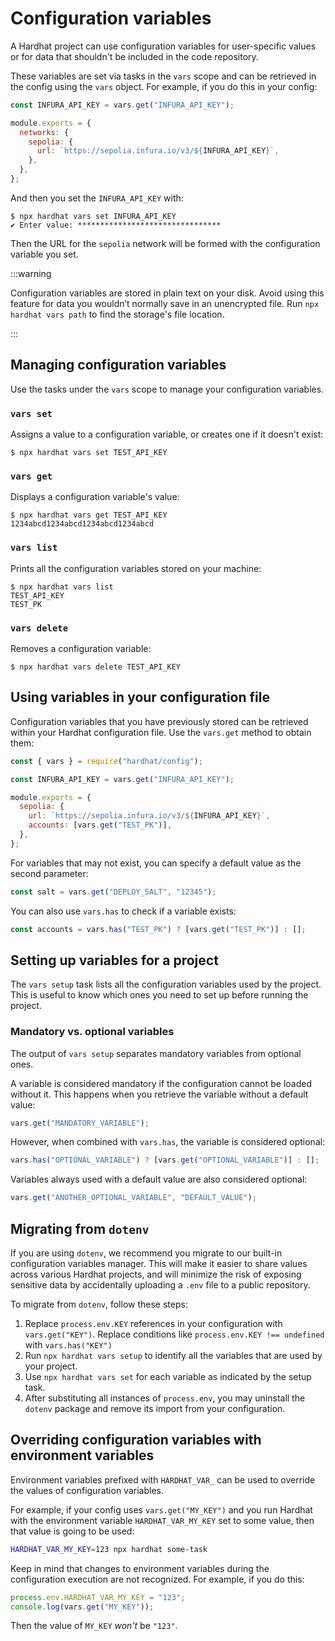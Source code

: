 # Configuration variables

A Hardhat project can use configuration variables for user-specific values or for data that shouldn't be included in the code repository.

These variables are set via tasks in the `vars` scope and can be retrieved in the config using the `vars` object. For example, if you do this in your config:

```js
const INFURA_API_KEY = vars.get("INFURA_API_KEY");

module.exports = {
  networks: {
    sepolia: {
      url: `https://sepolia.infura.io/v3/${INFURA_API_KEY}`,
    },
  },
};
```

And then you set the `INFURA_API_KEY` with:

```
$ npx hardhat vars set INFURA_API_KEY
✔ Enter value: ********************************
```

Then the URL for the `sepolia` network will be formed with the configuration variable you set.

:::warning

Configuration variables are stored in plain text on your disk. Avoid using this feature for data you wouldn’t normally save in an unencrypted file. Run `npx hardhat vars path` to find the storage's file location.

:::

## Managing configuration variables

Use the tasks under the `vars` scope to manage your configuration variables.

### `vars set`

Assigns a value to a configuration variable, or creates one if it doesn't exist:

```
$ npx hardhat vars set TEST_API_KEY
```

### `vars get`

Displays a configuration variable's value:

```
$ npx hardhat vars get TEST_API_KEY
1234abcd1234abcd1234abcd1234abcd
```

### `vars list`

Prints all the configuration variables stored on your machine:

```
$ npx hardhat vars list
TEST_API_KEY
TEST_PK
```

### `vars delete`

Removes a configuration variable:

```
$ npx hardhat vars delete TEST_API_KEY
```

## Using variables in your configuration file

Configuration variables that you have previously stored can be retrieved within your Hardhat configuration file. Use the `vars.get` method to obtain them:

```js
const { vars } = require("hardhat/config");

const INFURA_API_KEY = vars.get("INFURA_API_KEY");

module.exports = {
  sepolia: {
    url: `https://sepolia.infura.io/v3/${INFURA_API_KEY}`,
    accounts: [vars.get("TEST_PK")],
  },
};
```

For variables that may not exist, you can specify a default value as the second parameter:

```js
const salt = vars.get("DEPLOY_SALT", "12345");
```

You can also use `vars.has` to check if a variable exists:

```js
const accounts = vars.has("TEST_PK") ? [vars.get("TEST_PK")] : [];
```

## Setting up variables for a project

The `vars setup` task lists all the configuration variables used by the project. This is useful to know which ones you need to set up before running the project.

### Mandatory vs. optional variables

The output of `vars setup` separates mandatory variables from optional ones.

A variable is considered mandatory if the configuration cannot be loaded without it. This happens when you retrieve the variable without a default value:

```js
vars.get("MANDATORY_VARIABLE");
```

However, when combined with `vars.has`, the variable is considered optional:

```js
vars.has("OPTIONAL_VARIABLE") ? [vars.get("OPTIONAL_VARIABLE")] : [];
```

Variables always used with a default value are also considered optional:

```js
vars.get("ANOTHER_OPTIONAL_VARIABLE", "DEFAULT_VALUE");
```

## Migrating from `dotenv`

If you are using `dotenv`, we recommend you migrate to our built-in configuration variables manager. This will make it easier to share values across various Hardhat projects, and will minimize the risk of exposing sensitive data by accidentally uploading a `.env` file to a public repository.

To migrate from `dotenv`, follow these steps:

1. Replace `process.env.KEY` references in your configuration with `vars.get("KEY")`. Replace conditions like `process.env.KEY !== undefined` with `vars.has("KEY")`
2. Run `npx hardhat vars setup` to identify all the variables that are used by your project.
3. Use `npx hardhat vars set` for each variable as indicated by the setup task.
4. After substituting all instances of `process.env`, you may uninstall the `dotenv` package and remove its import from your configuration.

## Overriding configuration variables with environment variables

Environment variables prefixed with `HARDHAT_VAR_` can be used to override the values of configuration variables.

For example, if your config uses `vars.get("MY_KEY")` and you run Hardhat with the environment variable `HARDHAT_VAR_MY_KEY` set to some value, then that value is going to be used:

```sh
HARDHAT_VAR_MY_KEY=123 npx hardhat some-task
```

Keep in mind that changes to environment variables during the configuration execution are not recognized. For example, if you do this:

```js
process.env.HARDHAT_VAR_MY_KEY = "123";
console.log(vars.get("MY_KEY"));
```

Then the value of `MY_KEY` _won't_ be `"123"`.
